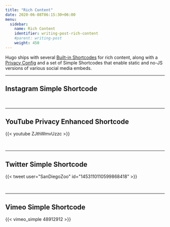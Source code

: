 ```yaml
---
title: "Rich Content"
date: 2020-06-08T06:15:30+06:00
menu:
  sidebar:
    name: Rich Content
    identifier: writing-post-rich-content
    #parent: writing-post
    weight: 450
---
```


Hugo ships with several [Built-in Shortcodes](https://gohugo.io/content-management/shortcodes/#use-hugo-s-built-in-shortcodes) for rich content, along with a [Privacy Config](https://gohugo.io/about/hugo-and-gdpr/) and a set of Simple Shortcodes that enable static and no-JS versions of various social media embeds.
<!--more-->
---

## Instagram Simple Shortcode
<!-- ref: https://github.com/gohugoio/hugo/issues/7879 -->

<br>

---

## YouTube Privacy Enhanced Shortcode

{{< youtube ZJthWmvUzzc >}}

<br>

---

## Twitter Simple Shortcode

{{< tweet user="SanDiegoZoo" id="1453110110599868418" >}}

<br>

---

## Vimeo Simple Shortcode

{{< vimeo_simple 48912912 >}}